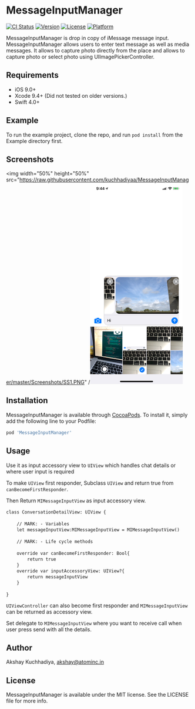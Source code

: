 # MessageInputManager

[![CI Status](https://img.shields.io/travis/kuchhadiyaa/MessageInputManager.svg?style=flat)](https://travis-ci.org/kuchhadiyaa/MessageInputManager)
[![Version](https://img.shields.io/cocoapods/v/MessageInputManager.svg?style=flat)](https://cocoapods.org/pods/MessageInputManager)
[![License](https://img.shields.io/cocoapods/l/MessageInputManager.svg?style=flat)](https://cocoapods.org/pods/MessageInputManager)
[![Platform](https://img.shields.io/cocoapods/p/MessageInputManager.svg?style=flat)](https://cocoapods.org/pods/MessageInputManager)

MessageInputManager is drop in copy of iMessage message input. MessageInputManager allows users to enter text message as well as media messages. It allows to capture photo directly from the place and allows to capture photo or select photo using UIImagePickerController.


## Requirements

- iOS 9.0+
- Xcode 9.4+ (Did not tested on older versions.)
- Swift 4.0+

## Example

To run the example project, clone the repo, and run `pod install` from the Example directory first.

## Screenshots

<img width="50%" height="50%" src="https://raw.githubusercontent.com/kuchhadiyaa/MessageInputManager/master/Screenshots/SS1.PNG" /<img width="50%" height="50%" src="https://raw.githubusercontent.com/kuchhadiyaa/MessageInputManager/master/Screenshots/SS2.PNG" />

## Installation

MessageInputManager is available through [CocoaPods](https://cocoapods.org). To install
it, simply add the following line to your Podfile:

```ruby
pod 'MessageInputManager'
```

## Usage

Use it as input accessory view to ```UIView``` which handles chat details or where user input is required

To make ```UIView``` first responder, Subclass ```UIView``` and return true from ```canBecomeFirstResponder```.

Then Return ```MIMessageInputView``` as input accessory view.

```Swift4
class ConversationDetailView: UIView {

	// MARK: - Variables
	let messageInputView:MIMessageInputView = MIMessageInputView()
	
	// MARK: - Life cycle methods
	
	override var canBecomeFirstResponder: Bool{
		return true
	}
	override var inputAccessoryView: UIView?{
		return messageInputView
	}

}
```

```UIViewController``` can also become first responder and ```MIMessageInputView``` can be returned as accessory view.

Set delegate to ```MIMessageInputView``` where you want to receive call when user press send with all the details.

## Author

Akshay Kuchhadiya, akshay@atominc.in

## License

MessageInputManager is available under the MIT license. See the LICENSE file for more info.
